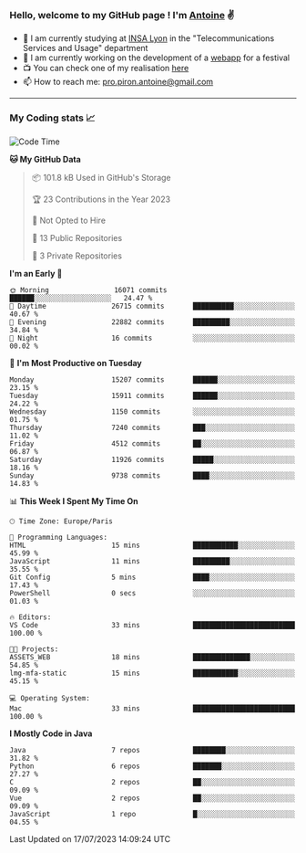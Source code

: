### Hello, welcome to my GitHub page ! I'm [Antoine](https://github.com/AntoinePiron) ✌️

- 🌱 I am currently studying at [INSA Lyon](https://www.insa-lyon.fr) in the "Telecommunications Services and Usage" department
- 🔭 I am currently working on the development of a [webapp](https://github.com/24HeuresINSA/Overbookd) for a festival
- 📺 You can check one of my realisation [here](https://astustc.fr)
- 📫 How to reach me: [pro.piron.antoine@gmail.com](mailto:pro.piron.antoine@gmail.com)

---

### My Coding stats 📈
<!--START_SECTION:waka-->
![Code Time](http://img.shields.io/badge/Code%20Time-172%20hrs%2031%20mins-blue)

**🐱 My GitHub Data** 

> 📦 101.8 kB Used in GitHub's Storage 
 > 
> 🏆 23 Contributions in the Year 2023
 > 
> 🚫 Not Opted to Hire
 > 
> 📜 13 Public Repositories 
 > 
> 🔑 3 Private Repositories 
 > 
**I'm an Early 🐤** 

```text
🌞 Morning                16071 commits       ██████░░░░░░░░░░░░░░░░░░░   24.47 % 
🌆 Daytime                26715 commits       ██████████░░░░░░░░░░░░░░░   40.67 % 
🌃 Evening                22882 commits       █████████░░░░░░░░░░░░░░░░   34.84 % 
🌙 Night                  16 commits          ░░░░░░░░░░░░░░░░░░░░░░░░░   00.02 % 
```
📅 **I'm Most Productive on Tuesday** 

```text
Monday                   15207 commits       ██████░░░░░░░░░░░░░░░░░░░   23.15 % 
Tuesday                  15911 commits       ██████░░░░░░░░░░░░░░░░░░░   24.22 % 
Wednesday                1150 commits        ░░░░░░░░░░░░░░░░░░░░░░░░░   01.75 % 
Thursday                 7240 commits        ███░░░░░░░░░░░░░░░░░░░░░░   11.02 % 
Friday                   4512 commits        ██░░░░░░░░░░░░░░░░░░░░░░░   06.87 % 
Saturday                 11926 commits       █████░░░░░░░░░░░░░░░░░░░░   18.16 % 
Sunday                   9738 commits        ████░░░░░░░░░░░░░░░░░░░░░   14.83 % 
```


📊 **This Week I Spent My Time On** 

```text
🕑︎ Time Zone: Europe/Paris

💬 Programming Languages: 
HTML                     15 mins             ███████████░░░░░░░░░░░░░░   45.99 % 
JavaScript               11 mins             █████████░░░░░░░░░░░░░░░░   35.55 % 
Git Config               5 mins              ████░░░░░░░░░░░░░░░░░░░░░   17.43 % 
PowerShell               0 secs              ░░░░░░░░░░░░░░░░░░░░░░░░░   01.03 % 

🔥 Editors: 
VS Code                  33 mins             █████████████████████████   100.00 % 

🐱‍💻 Projects: 
ASSETS_WEB               18 mins             ██████████████░░░░░░░░░░░   54.85 % 
lmg-mfa-static           15 mins             ███████████░░░░░░░░░░░░░░   45.15 % 

💻 Operating System: 
Mac                      33 mins             █████████████████████████   100.00 % 
```

**I Mostly Code in Java** 

```text
Java                     7 repos             ████████░░░░░░░░░░░░░░░░░   31.82 % 
Python                   6 repos             ███████░░░░░░░░░░░░░░░░░░   27.27 % 
C                        2 repos             ██░░░░░░░░░░░░░░░░░░░░░░░   09.09 % 
Vue                      2 repos             ██░░░░░░░░░░░░░░░░░░░░░░░   09.09 % 
JavaScript               1 repo              █░░░░░░░░░░░░░░░░░░░░░░░░   04.55 % 
```




 Last Updated on 17/07/2023 14:09:24 UTC
<!--END_SECTION:waka-->
